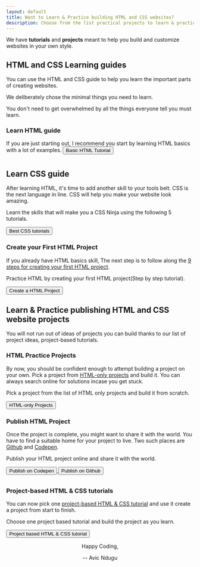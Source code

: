 ```yaml
---
layout: default
title: Want to Learn & Practice building HTML and CSS websites?
description: Choose from the list practical projects to learn & practice HTML and CSS. Learn how to create a project from zero to publishing it online.
---
```

We have **tutorials** and **projects** meant to help you build and customize websites in your own style. 
<h2>HTML and CSS Learning guides</h2>
You can use the HTML and CSS guide to help you learn the important parts of creating websites.

We deliberately chose the minimal things you need to learn.

You don't  need to get overwhelmed by all the things everyone tell you must learn.
<div class="card">
    <h3>Learn HTML guide</h3>
    If you are just starting out, I recommend you start by learning HTML basics with a lot of examples.
    <a href="practice-html">      
        <button style="margin-bottom: 10px;">Basic HTML Tutorial</button>
    </a>
</div>
<div class="card">
    <h2>Learn CSS guide</h2>
    After learning HTML, it's time to add another skill to your tools belt. CSS is the next language in line. CSS will help you make your website look amazing.
    <p>Learn the skills that will make you a CSS Ninja using the following 5 tutorials.</p>
    <a href="best-css-tutorials">
        <button>Best CSS tutorials</button>
    </a>
</div>
<div class="card">
    <h3>Create your First HTML Project</h3>
    If you already have HTML basics skill, The next step is to follow along the <a href="create-a-web-page-using-html">9 steps for creating your first HTML project</a>.
    <p>Practice HTML by creating your first HTML project(Step by step tutorial).</p>
    <a href="/create-a-web-page-using-html/">      
        <button>Create a HTML Project</button>
    </a>
</div>

<h2>Learn & Practice publishing HTML and CSS website projects</h2>
You will not run out of ideas of projects you can build thanks to our list of project ideas, project-based tutorials.
<div class="card">
    <h3>HTML Practice Projects</h3>
    <p>By now, you should be confident enough to attempt building a project on your own. Pick a project from <a href="/html-only-projects">HTML-only projects</a> and build it. You can always search online for solutions incase you get stuck.</p>
    <p> Pick a project from the list of HTML only projects and build it from scratch.</p>
    <a href="html-only-projects">
        <button>HTML-only Projects</button>
    </a>
</div>
<div class="card">
    <h3>Publish HTML Project</h3>
    <p>Once the project is complete, you might want to share it with the world. You have to find a suitable home for your project to live. Two such places are <a href="https://github.com/">Github</a> and <a href="https://codepen.io">Codepen</a>.</p>
    <p>Publish your HTML project online and share it with the world.</p>
    <a href="https://codepen.io/">
        <button style="margin-bottom: 10px;">Publish on Codepen</button>
    </a>
    <a href="https://github.com/">
        <button>Publish on Github</button>
    </a>
</div>

<div class="card">
    <h3>Project-based HTML & CSS tutorials</h3>
    <p>You can now pick one <a href="/project-based-html-css-tutorials/">project-based HTML & CSS tutorial</a> and use it create a project from start to finish.</p>
    <p>Choose one project based tutorial and build the project as you learn.</p>
    <a href="/project-based-html-css-tutorials/">
        <button>Project based HTML & CSS tutorial</button>
    </a>
</div>

<p style="text-align: center;">Happy Coding,</p>

<p style="text-align: center;">-- Avic Ndugu</p>
